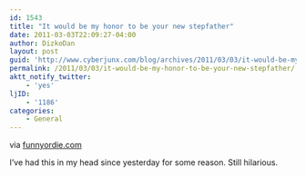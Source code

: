 ```yaml
---
id: 1543
title: "It would be my honor to be your new stepfather"
date: 2011-03-03T22:09:27-04:00
author: DizkoDan
layout: post
guid: 'http://www.cyberjunx.com/blog/archives/2011/03/03/it-would-be-my-honor-to-be-your-new-stepfather/'
permalink: /2011/03/03/it-would-be-my-honor-to-be-your-new-stepfather/
aktt_notify_twitter:
    - 'yes'
ljID:
    - '1186'
categories:
    - General
---
```


via [funnyordie.com](http://www.funnyordie.com/videos/8d848ed06e/mother-lover-uncensored)

I’ve had this in my head since yesterday for some reason. Still hilarious.
